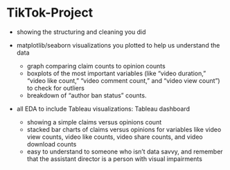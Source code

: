 # TikTok-Project



- showing the structuring and cleaning you did
- matplotlib/seaborn visualizations you plotted to help us understand the data
  - graph comparing claim counts to opinion counts
  - boxplots of the most important variables (like “video duration,” “video like count,” “video comment count,” and “video view count”) to check for outliers
  - breakdown of “author ban status” counts.
    
- all EDA to include Tableau visualizations: Tableau dashboard
  - showing a simple claims versus opinions count
  - stacked bar charts of claims versus opinions for variables like video view counts, video like counts, video share counts, and video download counts
  - easy to understand to someone who isn’t data savvy, and remember that the assistant director is a person with visual impairments
